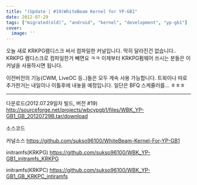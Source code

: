 ```yaml
---
title: "(Update | #19)WhiteBeam Kernel for YP-GB1"
date: 2012-07-29
tags: ["migrated(old)", "android", "kernel", "development", "yp-gb1"]
cover:
  image: ''
---
```


오늘 새로 KRKPG램디스크 써서 컴파일한 커널입니다.
딱히 달라진건 없습니다..
KRKPG 램디스크로 컴파일한거 빼면요 ㅋㅋ
이제부터  KRKPG펌웨어 쓰시는 분들은 이 커널을 사용하시면 됩니다.

이전버전의 기능(CWM, LiveOC 등..)들은 모두 계속 사용 가능합니다.
트윅이나 따로 추가한거는 내일이나 이틀후에 내놓을 예정입니다.
일단은 BFQ 스케쥴러를... ㅎㅎㅎ



-------------------------------------------------------------------

다운로드(2012.07.29일자 빌드, 버전 #19)
http://sourceforge.net/projects/wbcypgb1/files/WBK_YP-GB1_GB_20120729B.tar/download

소스코드

커널소스
https://github.com/sukso96100/WhiteBeam-Kernel-For-YP-GB1

initramfs(KRKPG)
https://github.com/sukso96100/WBK_YP-GB1_initramfs_KRKPG

initramfs(KRKPC)
https://github.com/sukso96100/WBK_YP-GB1_GB_KRKPC_intiramfs
